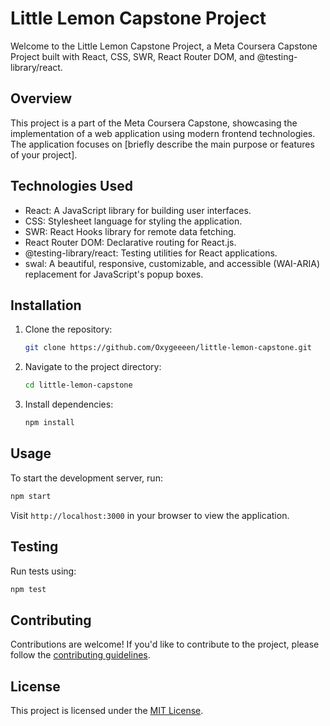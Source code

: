 # Little Lemon Capstone Project

Welcome to the Little Lemon Capstone Project, a Meta Coursera Capstone Project built with React, CSS, SWR, React Router DOM, and @testing-library/react.

## Overview

This project is a part of the Meta Coursera Capstone, showcasing the implementation of a web application using modern frontend technologies. The application focuses on [briefly describe the main purpose or features of your project].

## Technologies Used

- React: A JavaScript library for building user interfaces.
- CSS: Stylesheet language for styling the application.
- SWR: React Hooks library for remote data fetching.
- React Router DOM: Declarative routing for React.js.
- @testing-library/react: Testing utilities for React applications.
- swal: A beautiful, responsive, customizable, and accessible (WAI-ARIA) replacement for JavaScript's popup boxes.

## Installation

1. Clone the repository:

   ```bash
   git clone https://github.com/Oxygeeeen/little-lemon-capstone.git
   ```

2. Navigate to the project directory:

   ```bash
   cd little-lemon-capstone
   ```

3. Install dependencies:

   ```bash
   npm install
   ```

## Usage

To start the development server, run:

```bash
npm start
```

Visit `http://localhost:3000` in your browser to view the application.

## Testing

Run tests using:

```bash
npm test
```

## Contributing

Contributions are welcome! If you'd like to contribute to the project, please follow the [contributing guidelines](CONTRIBUTING.md).

## License

This project is licensed under the [MIT License](LICENSE).
```